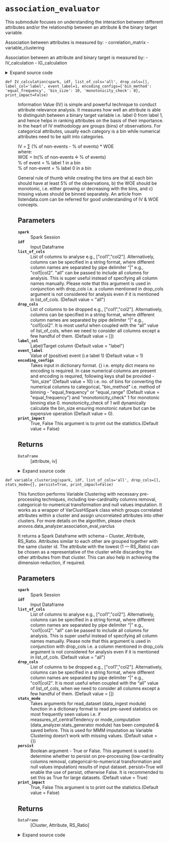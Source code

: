 # <code>association_evaluator</code>
<p>This submodule focuses on understanding the interaction between different attributes and/or the relationship
between an attribute &amp; the binary target variable.</p>
<p>Association between attributes is measured by:
- correlation_matrix
- variable_clustering</p>
<p>Association between an attribute and binary target is measured by:
- IV_calculation
- IG_calculation</p>
<details class="source">
<summary>
<span>Expand source code</span>
</summary>
<pre>
```python
# coding=utf-8
"""
This submodule focuses on understanding the interaction between different attributes and/or the relationship
between an attribute & the binary target variable.

Association between attributes is measured by:
- correlation_matrix
- variable_clustering

Association between an attribute and binary target is measured by:
- IV_calculation
- IG_calculation

"""
import math
import warnings

import pandas as pd

import pyspark
from pyspark.ml.feature import VectorAssembler
from pyspark.ml.stat import Correlation
from pyspark.sql import Window
from pyspark.sql import functions as F

from anovos.data_analyzer.stats_generator import uniqueCount_computation
from anovos.data_analyzer.association_eval_varclus import VarClusHiSpark
from anovos.data_ingest.data_sampling import data_sample
from anovos.data_transformer.transformers import (
    attribute_binning,
    cat_to_num_unsupervised,
    imputation_MMM,
    monotonic_binning,
)
from anovos.shared.utils import attributeType_segregation


def correlation_matrix(
    spark,
    idf,
    list_of_cols="all",
    drop_cols=[],
    use_sampling=False,
    sample_size=1000000,
    print_impact=False,
):
    """
    This function calculates correlation coefficient statistical, which measures the strength of the relationship
    between the relative movements of two attributes. Pearson’s correlation coefficient is a standard approach of
    measuring correlation between two variables.
    This function supports numerical columns only. If Dataframe contains categorical columns also then those columns
    must be first converted to numerical columns. Anovos has multiple functions to help convert categorical columns
    into numerical columns. Functions cat_to_num_supervised and cat_to_num_unsupervised can be used for this. Some data
    cleaning treatment can also be done on categorical columns before converting them to numerical columns.
    Few functions to help in columns treatment are outlier_categories, measure_of_cardinality, IDness_detection etc.
    This correlation_matrix function returns a correlation matrix dataframe of schema –
    attribute, <attribute_names>. Correlation between attribute X and Y can be found at intersection of a) row with
    value X in ‘attribute’ column and b) column‘Y’ (or row with value Y in ‘attribute’ column and column ‘X’).
    Parameters
    ----------
    spark
        Spark Session
    idf
        Input Dataframe
    list_of_cols
        List of numerical columns to analyse e.g., ["col1","col2"].
        Alternatively, columns can be specified in a string format,
        where different column names are separated by pipe delimiter “|” e.g., "col1|col2".
        "all" can be passed to include numerical columns for analysis. This is super useful instead of specifying all column names manually.
        Please note that this argument is used in conjunction with drop_cols i.e. a column mentioned in drop_cols argument
        is not considered for analysis even if it is mentioned in list_of_cols. (Default value = "all")
    drop_cols
        List of columns to be dropped e.g., ["col1","col2"].
        Alternatively, columns can be specified in a string format,
        where different column names are separated by pipe delimiter “|” e.g., "col1|col2".
        It is most useful when coupled with the “all” value of list_of_cols, when we need to consider all columns except
        a few handful of them. (Default value = [])
    use_sampling
        True, False
        This argument is to tell function whether to compute correlation matrix on full dataframe or only on small sample
        of dataframe, sample size is decided by another argument called sample_size.(Default value = False)
    sample_size
        int
        If use_sampling is True then sample size is decided by this argument.(Default value = 1000000)
    print_impact
        True, False
        This argument is to print out the statistics.(Default value = False)
    Returns
    -------
    DataFrame
        [attribute,*attribute_names]
    """
    num_cols, cat_cols, other_cols = attributeType_segregation(idf)

    if list_of_cols == "all":
        list_of_cols = num_cols
    if isinstance(list_of_cols, str):
        list_of_cols = [x.strip() for x in list_of_cols.split("|")]
    if isinstance(drop_cols, str):
        drop_cols = [x.strip() for x in drop_cols.split("|")]

    list_of_cols = list(set([e for e in list_of_cols if e not in drop_cols]))

    if any(x not in num_cols for x in list_of_cols) | (len(list_of_cols) == 0):
        raise TypeError("Invalid input for Column(s)")

    if use_sampling:
        if idf.count() > sample_size:
            warnings.warn(
                "Using sampling. Only "
                + str(sample_size)
                + " random sampled rows are considered."
            )
            idf = data_sample(
                idf, fraction=float(sample_size) / idf.count(), method_type="random"
            )

    assembler = VectorAssembler(
        inputCols=list_of_cols, outputCol="features", handleInvalid="skip"
    )
    idf_vector = assembler.transform(idf).select("features")
    matrix = Correlation.corr(idf_vector, "features", "pearson")
    result = matrix.collect()[0]["pearson(features)"].values

    odf_pd = pd.DataFrame(
        result.reshape(-1, len(list_of_cols)), columns=list_of_cols, index=list_of_cols
    )
    odf_pd["attribute"] = odf_pd.index
    list_of_cols.sort()
    odf = (
        spark.createDataFrame(odf_pd)
        .select(["attribute"] + list_of_cols)
        .orderBy("attribute")
    )

    if print_impact:
        odf.show(odf.count())

    return odf


def variable_clustering(
    spark,
    idf,
    list_of_cols="all",
    drop_cols=[],
    stats_mode={},
    persist=True,
    print_impact=False,
):
    """
    This function performs Variable Clustering with necessary pre-processing techniques, including low-cardinality
    columns removal, categorical-to-numerical transformation and null values imputation. It works as a wrapper of VarClusHiSpark
    class which groups correlated attributes within a cluster and assign uncorrelated attributes into other clusters.
    For more details on the algorithm, please check anovos.data_analyzer.association_eval_varclus

    It returns a Spark Dataframe with schema – Cluster, Attribute, RS_Ratio. Attributes similar to each other are grouped
    together with the same cluster id. The attribute with the lowest (1 — RS_Ratio) can be chosen as a representative of the cluster
    while discarding the other attributes from that cluster. This can also help in achieving the dimension reduction, if required.

    Parameters
    ----------
    spark
        Spark Session
    idf
        Input Dataframe
    list_of_cols
        List of columns to analyse e.g., ["col1","col2"].
        Alternatively, columns can be specified in a string format,
        where different column names are separated by pipe delimiter “|” e.g., "col1|col2".
        "all" can be passed to include all columns for analysis. This is super useful instead of specifying all column names manually.
        Please note that this argument is used in conjunction with drop_cols i.e. a column mentioned in drop_cols argument
        is not considered for analysis even if it is mentioned in list_of_cols. (Default value = "all")
    drop_cols
        List of columns to be dropped e.g., ["col1","col2"].
        Alternatively, columns can be specified in a string format,
        where different column names are separated by pipe delimiter “|” e.g., "col1|col2".
        It is most useful when coupled with the “all” value of list_of_cols, when we need to consider all columns except
        a few handful of them. (Default value = [])
    stats_mode
        Takes arguments for read_dataset (data_ingest module) function in a dictionary format
        to read pre-saved statistics on most frequently seen values i.e. if measures_of_centralTendency or
        mode_computation (data_analyzer.stats_generator module) has been computed & saved before.
        This is used for MMM imputation as Variable Clustering doesn’t work with missing values. (Default value = {})
    persist
        Boolean argument - True or False. This argument is used to determine whether to persist on pre-processing (low-cardinality
        columns removal, categorical-to-numerical transformation and null values imputation) results of input dataset.
        persist=True will enable the use of persist, otherwise False.
        It is recommended to set this as True for large datasets. (Default value = True)
    print_impact
        True, False
        This argument is to print out the statistics.(Default value = False)

    Returns
    -------
    DataFrame
        [Cluster, Attribute, RS_Ratio]

    """

    if list_of_cols == "all":
        num_cols, cat_cols, other_cols = attributeType_segregation(idf)
        list_of_cols = num_cols + cat_cols
    if isinstance(list_of_cols, str):
        list_of_cols = [x.strip() for x in list_of_cols.split("|")]
    if isinstance(drop_cols, str):
        drop_cols = [x.strip() for x in drop_cols.split("|")]

    list_of_cols = list(set([e for e in list_of_cols if e not in drop_cols]))

    if any(x not in idf.columns for x in list_of_cols) | (len(list_of_cols) == 0):
        raise TypeError("Invalid input for Column(s)")
    if persist:
        idf.persist(pyspark.StorageLevel.MEMORY_AND_DISK).count()
    remove_cols = (
        uniqueCount_computation(spark, idf, list_of_cols)
        .where(F.col("unique_values") < 2)
        .select("attribute")
        .rdd.flatMap(lambda x: x)
        .collect()
    )
    list_of_cols = [e for e in list_of_cols if e not in remove_cols]
    idf = idf.select(list_of_cols)
    cat_cols = attributeType_segregation(idf)[1]

    for i in idf.dtypes:
        if i[1].startswith("decimal"):
            idf = idf.withColumn(i[0], F.col(i[0]).cast("double"))
    idf_encoded = cat_to_num_unsupervised(
        spark, idf, list_of_cols=cat_cols, method_type="label_encoding"
    )
    num_cols = attributeType_segregation(idf_encoded)[0]
    idf_encoded = idf_encoded.select(num_cols)
    idf_imputed = imputation_MMM(spark, idf_encoded, stats_mode=stats_mode)
    if persist:
        idf_imputed.persist(pyspark.StorageLevel.MEMORY_AND_DISK).count()
        idf.unpersist()
    vc = VarClusHiSpark(idf_imputed, maxeigval2=1, maxclus=None)
    vc._varclusspark(spark)
    odf_pd = vc._rsquarespark()
    odf = spark.createDataFrame(odf_pd).select(
        "Cluster",
        F.col("Variable").alias("Attribute"),
        F.round(F.col("RS_Ratio"), 4).alias("RS_Ratio"),
    )
    if print_impact:
        odf.show(odf.count())
    if persist:
        idf_imputed.unpersist()
    return odf


def IV_calculation(
    spark,
    idf,
    list_of_cols="all",
    drop_cols=[],
    label_col="label",
    event_label=1,
    encoding_configs={
        "bin_method": "equal_frequency",
        "bin_size": 10,
        "monotonicity_check": 0,
    },
    print_impact=False,
):
    """
    Information Value (IV) is simple and powerful technique to conduct attribute relevance analysis. It measures
    how well an attribute is able to distinguish between a binary target variable i.e. label 0 from label 1,
    and hence helps in ranking attributes on the basis of their importance. In the heart of IV methodology are groups
    (bins) of observations. For categorical attributes, usually each category is a bin while numerical attributes
    need to be split into categories.

    IV = ∑ (% of non-events - % of events) * WOE
    <br>where:
    <br>WOE = In(% of non-events ➗ % of events)
    <br>% of event = % label 1 in a bin
    <br>% of non-event = % label 0 in a bin

    General rule of thumb while creating the bins are that a) each bin should have at least 5% of the observations,
    b) the WOE should be monotonic, i.e. either growing or decreasing with the bins, and c) missing values should be
    binned separately. An article  from listendata.com can be referred for good understanding of IV & WOE concepts.

    Parameters
    ----------
    spark
        Spark Session
    idf
        Input Dataframe
    list_of_cols
        List of columns to analyse e.g., ["col1","col2"].
        Alternatively, columns can be specified in a string format,
        where different column names are separated by pipe delimiter “|” e.g., "col1|col2".
        "all" can be passed to include all columns for analysis. This is super useful instead of specifying all column names manually.
        Please note that this argument is used in conjunction with drop_cols i.e. a column mentioned in drop_cols argument
        is not considered for analysis even if it is mentioned in list_of_cols. (Default value = "all")
    drop_cols
        List of columns to be dropped e.g., ["col1","col2"].
        Alternatively, columns can be specified in a string format,
        where different column names are separated by pipe delimiter “|” e.g., "col1|col2".
        It is most useful when coupled with the “all” value of list_of_cols, when we need to consider all columns except
        a few handful of them. (Default value = [])
    label_col
        Label/Target column (Default value = "label")
    event_label
        Value of (positive) event (i.e label 1) (Default value = 1)
    encoding_configs
        Takes input in dictionary format. {} i.e. empty dict means no encoding is required.
        In case numerical columns are present and encoding is required, following keys shall be
        provided - "bin_size" (Default value = 10) i.e. no. of bins for converting the numerical columns to categorical,
        "bin_method" i.e. method of binning - "equal_frequency" or "equal_range" (Default value = "equal_frequency") and
        "monotonicity_check" 1 for monotonic binning else 0. monotonicity_check of 1 will
        dynamically calculate the bin_size ensuring monotonic nature but can be expensive operation (Default value = 0).
    print_impact
        True, False
        This argument is to print out the statistics.(Default value = False)

    Returns
    -------
    DataFrame
        [attribute, iv]

    """

    if label_col not in idf.columns:
        raise TypeError("Invalid input for Label Column")

    if list_of_cols == "all":
        num_cols, cat_cols, other_cols = attributeType_segregation(idf)
        list_of_cols = num_cols + cat_cols

    if isinstance(list_of_cols, str):
        list_of_cols = [x.strip() for x in list_of_cols.split("|")]

    if isinstance(drop_cols, str):
        drop_cols = [x.strip() for x in drop_cols.split("|")]

    list_of_cols = list(
        set([e for e in list_of_cols if e not in (drop_cols + [label_col])])
    )

    if any(x not in idf.columns for x in list_of_cols) | (len(list_of_cols) == 0):
        raise TypeError("Invalid input for Column(s)")

    if idf.where(F.col(label_col) == event_label).count() == 0:
        raise TypeError("Invalid input for Event Label Value")

    num_cols, cat_cols, other_cols = attributeType_segregation(idf.select(list_of_cols))

    if (len(num_cols) > 0) & bool(encoding_configs):
        bin_size = encoding_configs["bin_size"]
        bin_method = encoding_configs["bin_method"]
        monotonicity_check = encoding_configs["monotonicity_check"]
        if monotonicity_check == 1:
            idf_encoded = monotonic_binning(
                spark, idf, num_cols, [], label_col, event_label, bin_method, bin_size
            )
        else:
            idf_encoded = attribute_binning(
                spark, idf, num_cols, label_col, bin_method, bin_size
            )
    else:
        idf_encoded = idf

    list_df = []
    idf_encoded = idf_encoded.persist(pyspark.StorageLevel.MEMORY_AND_DISK)
    for col in list_of_cols:
        df_agg = (
            idf_encoded.select(col, label_col)
            .groupby(col)
            .agg(
                F.count(
                    F.when(F.col(label_col) != event_label, F.col(label_col))
                ).alias("label_0"),
                F.count(
                    F.when(F.col(label_col) == event_label, F.col(label_col))
                ).alias("label_1"),
            )
            .withColumn(
                "label_0_total", F.sum(F.col("label_0")).over(Window.partitionBy())
            )
            .withColumn(
                "label_1_total", F.sum(F.col("label_1")).over(Window.partitionBy())
            )
        )

        out_df = (
            df_agg.withColumn("event_pcr", F.col("label_1") / F.col("label_1_total"))
            .withColumn("nonevent_pcr", F.col("label_0") / F.col("label_0_total"))
            .withColumn("diff_event", F.col("nonevent_pcr") - F.col("event_pcr"))
            .withColumn("const", F.lit(0.5))
            .withColumn(
                "woe",
                F.when(
                    (F.col("nonevent_pcr") != 0) & (F.col("event_pcr") != 0),
                    F.log(F.col("nonevent_pcr") / F.col("event_pcr")),
                ).otherwise(
                    F.log(
                        ((F.col("label_0") + F.col("const")) / F.col("label_0_total"))
                        / ((F.col("label_1") + F.col("const")) / F.col("label_1_total"))
                    )
                ),
            )
            .withColumn("iv_single", F.col("woe") * F.col("diff_event"))
            .withColumn("iv", F.sum(F.col("iv_single")).over(Window.partitionBy()))
            .withColumn("attribute", F.lit(str(col)))
            .select("attribute", "iv")
            .distinct()
        )

        list_df.append(out_df)

    def unionAll(dfs):
        first, *_ = dfs
        return first.sql_ctx.createDataFrame(
            first.sql_ctx._sc.union([df.rdd for df in dfs]), first.schema
        )

    odf = unionAll(list_df)
    if print_impact:
        odf.show(odf.count())
    idf_encoded.unpersist()

    return odf


def IG_calculation(
    spark,
    idf,
    list_of_cols="all",
    drop_cols=[],
    label_col="label",
    event_label=1,
    encoding_configs={
        "bin_method": "equal_frequency",
        "bin_size": 10,
        "monotonicity_check": 0,
    },
    print_impact=False,
):
    """
    Information Gain (IG) is another powerful technique for feature selection analysis. Information gain is
    calculated by comparing the entropy of the dataset before and after a transformation (introduction of attribute
    in this particular case). Similar to IV calculation, each category is a bin for categorical attributes,
    while numerical attributes need to be split into categories.

    IG = Total Entropy – Entropy

    Total Entropy= -%event*log⁡(%event)-(1-%event)*log⁡(1-%event)

    Entropy = ∑(-%〖event〗_i*log⁡(%〖event〗_i )-(1-%〖event〗_i )*log⁡(1-%〖event〗_i)


    Parameters
    ----------
    spark
        Spark Session
    idf
        Input Dataframe
    list_of_cols
        List of columns to analyse e.g., ["col1","col2"].
        Alternatively, columns can be specified in a string format,
        where different column names are separated by pipe delimiter “|” e.g., "col1|col2".
        "all" can be passed to include all columns for analysis. This is super useful instead of specifying all column names manually.
        Please note that this argument is used in conjunction with drop_cols i.e. a column mentioned in drop_cols argument
        is not considered for analysis even if it is mentioned in list_of_cols. (Default value = "all")
    drop_cols
        List of columns to be dropped e.g., ["col1","col2"].
        Alternatively, columns can be specified in a string format,
        where different column names are separated by pipe delimiter “|” e.g., "col1|col2".
        It is most useful when coupled with the “all” value of list_of_cols, when we need to consider all columns except
        a few handful of them. (Default value = [])
    label_col
        Label/Target column (Default value = "label")
    event_label
        Value of (positive) event (i.e label 1) (Default value = 1)
    encoding_configs
        Takes input in dictionary format. {} i.e. empty dict means no encoding is required.
        In case numerical columns are present and encoding is required, following keys shall be
        provided - "bin_size" (Default value = 10) i.e. no. of bins for converting the numerical columns to categorical,
        "bin_method" i.e. method of binning - "equal_frequency" or "equal_range" (Default value = "equal_frequency") and
        "monotonicity_check" 1 for monotonic binning else 0. monotonicity_check of 1 will
        dynamically calculate the bin_size ensuring monotonic nature but can be expensive operation (Default value = 0).
    print_impact
        True, False
        This argument is to print out the statistics.(Default value = False)


    Returns
    -------
    DataFrame
        [attribute, id]

    """

    if label_col not in idf.columns:
        raise TypeError("Invalid input for Label Column")

    if list_of_cols == "all":
        num_cols, cat_cols, other_cols = attributeType_segregation(idf)
        list_of_cols = num_cols + cat_cols
    if isinstance(list_of_cols, str):
        list_of_cols = [x.strip() for x in list_of_cols.split("|")]
    if isinstance(drop_cols, str):
        drop_cols = [x.strip() for x in drop_cols.split("|")]

    list_of_cols = list(
        set([e for e in list_of_cols if e not in (drop_cols + [label_col])])
    )

    if any(x not in idf.columns for x in list_of_cols) | (len(list_of_cols) == 0):
        raise TypeError("Invalid input for Column(s)")
    if idf.where(F.col(label_col) == event_label).count() == 0:
        raise TypeError("Invalid input for Event Label Value")

    num_cols, cat_cols, other_cols = attributeType_segregation(idf.select(list_of_cols))

    if (len(num_cols) > 0) & bool(encoding_configs):
        bin_size = encoding_configs["bin_size"]
        bin_method = encoding_configs["bin_method"]
        monotonicity_check = encoding_configs["monotonicity_check"]
        if monotonicity_check == 1:
            idf_encoded = monotonic_binning(
                spark, idf, num_cols, [], label_col, event_label, bin_method, bin_size
            )
        else:
            idf_encoded = attribute_binning(
                spark, idf, num_cols, label_col, bin_method, bin_size
            )
    else:
        idf_encoded = idf

    output = []
    total_event = idf.where(F.col(label_col) == event_label).count() / idf.count()
    total_entropy = -(
        total_event * math.log2(total_event)
        + ((1 - total_event) * math.log2((1 - total_event)))
    )
    idf_encoded = idf_encoded.persist(pyspark.StorageLevel.MEMORY_AND_DISK)
    for col in list_of_cols:
        idf_entropy = (
            (
                idf_encoded.withColumn(
                    label_col, F.when(F.col(label_col) == event_label, 1).otherwise(0)
                )
                .groupBy(col)
                .agg(
                    F.sum(F.col(label_col)).alias("event_count"),
                    F.count(F.col(label_col)).alias("total_count"),
                )
                .withColumn("event_pct", F.col("event_count") / F.col("total_count"))
                .withColumn(
                    "segment_pct",
                    F.col("total_count")
                    / F.sum("total_count").over(Window.partitionBy()),
                )
                .withColumn(
                    "entropy",
                    -F.col("segment_pct")
                    * (
                        (F.col("event_pct") * F.log2(F.col("event_pct")))
                        + ((1 - F.col("event_pct")) * F.log2((1 - F.col("event_pct"))))
                    ),
                )
            )
            .groupBy()
            .agg(F.sum(F.col("entropy")).alias("entropy_sum"))
            .withColumn("attribute", F.lit(str(col)))
            .withColumn("entropy_total", F.lit(float(total_entropy)))
            .withColumn("ig", F.col("entropy_total") - F.col("entropy_sum"))
            .select("attribute", "ig")
        )
        output.append(idf_entropy)

    def unionAll(dfs):
        first, *_ = dfs
        return first.sql_ctx.createDataFrame(
            first.sql_ctx._sc.union([df.rdd for df in dfs]), first.schema
        )

    odf = unionAll(output)
    if print_impact:
        odf.show(odf.count())
    idf_encoded.unpersist()

    return odf
```
</pre>
</details>
## Functions
<dl>
<dt id="anovos.data_analyzer.association_evaluator.IG_calculation"><code class="name flex hljs csharp">
<span class="k">def</span> <span class="nf"><span class="ident">IG_calculation</span></span>(<span class="n">spark, idf, list_of_cols='all', drop_cols=[], label_col='label', event_label=1, encoding_configs={'bin_method': 'equal_frequency', 'bin_size': 10, 'monotonicity_check': 0}, print_impact=False)</span>
</code></dt>
<dd>
<div class="desc"><p>Information Gain (IG) is another powerful technique for feature selection analysis. Information gain is
calculated by comparing the entropy of the dataset before and after a transformation (introduction of attribute
in this particular case). Similar to IV calculation, each category is a bin for categorical attributes,
while numerical attributes need to be split into categories.</p>
<p>IG = Total Entropy – Entropy</p>
<p>Total Entropy= -%event<em>log⁡(%event)-(1-%event)</em>log⁡(1-%event)</p>
<p>Entropy = ∑(-%〖event〗_i<em>log⁡(%〖event〗_i )-(1-%〖event〗_i )</em>log⁡(1-%〖event〗_i)</p>
<h2 id="parameters">Parameters</h2>
<dl>
<dt><strong><code>spark</code></strong></dt>
<dd>Spark Session</dd>
<dt><strong><code>idf</code></strong></dt>
<dd>Input Dataframe</dd>
<dt><strong><code>list_of_cols</code></strong></dt>
<dd>List of columns to analyse e.g., ["col1","col2"].
Alternatively, columns can be specified in a string format,
where different column names are separated by pipe delimiter “|” e.g., "col1|col2".
"all" can be passed to include all columns for analysis. This is super useful instead of specifying all column names manually.
Please note that this argument is used in conjunction with drop_cols i.e. a column mentioned in drop_cols argument
is not considered for analysis even if it is mentioned in list_of_cols. (Default value = "all")</dd>
<dt><strong><code>drop_cols</code></strong></dt>
<dd>List of columns to be dropped e.g., ["col1","col2"].
Alternatively, columns can be specified in a string format,
where different column names are separated by pipe delimiter “|” e.g., "col1|col2".
It is most useful when coupled with the “all” value of list_of_cols, when we need to consider all columns except
a few handful of them. (Default value = [])</dd>
<dt><strong><code>label_col</code></strong></dt>
<dd>Label/Target column (Default value = "label")</dd>
<dt><strong><code>event_label</code></strong></dt>
<dd>Value of (positive) event (i.e label 1) (Default value = 1)</dd>
<dt><strong><code>encoding_configs</code></strong></dt>
<dd>Takes input in dictionary format. {} i.e. empty dict means no encoding is required.
In case numerical columns are present and encoding is required, following keys shall be
provided - "bin_size" (Default value = 10) i.e. no. of bins for converting the numerical columns to categorical,
"bin_method" i.e. method of binning - "equal_frequency" or "equal_range" (Default value = "equal_frequency") and
"monotonicity_check" 1 for monotonic binning else 0. monotonicity_check of 1 will
dynamically calculate the bin_size ensuring monotonic nature but can be expensive operation (Default value = 0).</dd>
<dt><strong><code>print_impact</code></strong></dt>
<dd>True, False
This argument is to print out the statistics.(Default value = False)</dd>
</dl>
<h2 id="returns">Returns</h2>
<dl>
<dt><code>DataFrame</code></dt>
<dd>[attribute, id]</dd>
</dl></div>
<details class="source">
<summary>
<span>Expand source code</span>
</summary>
<pre>
```python
def IG_calculation(
    spark,
    idf,
    list_of_cols="all",
    drop_cols=[],
    label_col="label",
    event_label=1,
    encoding_configs={
        "bin_method": "equal_frequency",
        "bin_size": 10,
        "monotonicity_check": 0,
    },
    print_impact=False,
):
    """
    Information Gain (IG) is another powerful technique for feature selection analysis. Information gain is
    calculated by comparing the entropy of the dataset before and after a transformation (introduction of attribute
    in this particular case). Similar to IV calculation, each category is a bin for categorical attributes,
    while numerical attributes need to be split into categories.

    IG = Total Entropy – Entropy

    Total Entropy= -%event*log⁡(%event)-(1-%event)*log⁡(1-%event)

    Entropy = ∑(-%〖event〗_i*log⁡(%〖event〗_i )-(1-%〖event〗_i )*log⁡(1-%〖event〗_i)


    Parameters
    ----------
    spark
        Spark Session
    idf
        Input Dataframe
    list_of_cols
        List of columns to analyse e.g., ["col1","col2"].
        Alternatively, columns can be specified in a string format,
        where different column names are separated by pipe delimiter “|” e.g., "col1|col2".
        "all" can be passed to include all columns for analysis. This is super useful instead of specifying all column names manually.
        Please note that this argument is used in conjunction with drop_cols i.e. a column mentioned in drop_cols argument
        is not considered for analysis even if it is mentioned in list_of_cols. (Default value = "all")
    drop_cols
        List of columns to be dropped e.g., ["col1","col2"].
        Alternatively, columns can be specified in a string format,
        where different column names are separated by pipe delimiter “|” e.g., "col1|col2".
        It is most useful when coupled with the “all” value of list_of_cols, when we need to consider all columns except
        a few handful of them. (Default value = [])
    label_col
        Label/Target column (Default value = "label")
    event_label
        Value of (positive) event (i.e label 1) (Default value = 1)
    encoding_configs
        Takes input in dictionary format. {} i.e. empty dict means no encoding is required.
        In case numerical columns are present and encoding is required, following keys shall be
        provided - "bin_size" (Default value = 10) i.e. no. of bins for converting the numerical columns to categorical,
        "bin_method" i.e. method of binning - "equal_frequency" or "equal_range" (Default value = "equal_frequency") and
        "monotonicity_check" 1 for monotonic binning else 0. monotonicity_check of 1 will
        dynamically calculate the bin_size ensuring monotonic nature but can be expensive operation (Default value = 0).
    print_impact
        True, False
        This argument is to print out the statistics.(Default value = False)


    Returns
    -------
    DataFrame
        [attribute, id]

    """

    if label_col not in idf.columns:
        raise TypeError("Invalid input for Label Column")

    if list_of_cols == "all":
        num_cols, cat_cols, other_cols = attributeType_segregation(idf)
        list_of_cols = num_cols + cat_cols
    if isinstance(list_of_cols, str):
        list_of_cols = [x.strip() for x in list_of_cols.split("|")]
    if isinstance(drop_cols, str):
        drop_cols = [x.strip() for x in drop_cols.split("|")]

    list_of_cols = list(
        set([e for e in list_of_cols if e not in (drop_cols + [label_col])])
    )

    if any(x not in idf.columns for x in list_of_cols) | (len(list_of_cols) == 0):
        raise TypeError("Invalid input for Column(s)")
    if idf.where(F.col(label_col) == event_label).count() == 0:
        raise TypeError("Invalid input for Event Label Value")

    num_cols, cat_cols, other_cols = attributeType_segregation(idf.select(list_of_cols))

    if (len(num_cols) > 0) & bool(encoding_configs):
        bin_size = encoding_configs["bin_size"]
        bin_method = encoding_configs["bin_method"]
        monotonicity_check = encoding_configs["monotonicity_check"]
        if monotonicity_check == 1:
            idf_encoded = monotonic_binning(
                spark, idf, num_cols, [], label_col, event_label, bin_method, bin_size
            )
        else:
            idf_encoded = attribute_binning(
                spark, idf, num_cols, label_col, bin_method, bin_size
            )
    else:
        idf_encoded = idf

    output = []
    total_event = idf.where(F.col(label_col) == event_label).count() / idf.count()
    total_entropy = -(
        total_event * math.log2(total_event)
        + ((1 - total_event) * math.log2((1 - total_event)))
    )
    idf_encoded = idf_encoded.persist(pyspark.StorageLevel.MEMORY_AND_DISK)
    for col in list_of_cols:
        idf_entropy = (
            (
                idf_encoded.withColumn(
                    label_col, F.when(F.col(label_col) == event_label, 1).otherwise(0)
                )
                .groupBy(col)
                .agg(
                    F.sum(F.col(label_col)).alias("event_count"),
                    F.count(F.col(label_col)).alias("total_count"),
                )
                .withColumn("event_pct", F.col("event_count") / F.col("total_count"))
                .withColumn(
                    "segment_pct",
                    F.col("total_count")
                    / F.sum("total_count").over(Window.partitionBy()),
                )
                .withColumn(
                    "entropy",
                    -F.col("segment_pct")
                    * (
                        (F.col("event_pct") * F.log2(F.col("event_pct")))
                        + ((1 - F.col("event_pct")) * F.log2((1 - F.col("event_pct"))))
                    ),
                )
            )
            .groupBy()
            .agg(F.sum(F.col("entropy")).alias("entropy_sum"))
            .withColumn("attribute", F.lit(str(col)))
            .withColumn("entropy_total", F.lit(float(total_entropy)))
            .withColumn("ig", F.col("entropy_total") - F.col("entropy_sum"))
            .select("attribute", "ig")
        )
        output.append(idf_entropy)

    def unionAll(dfs):
        first, *_ = dfs
        return first.sql_ctx.createDataFrame(
            first.sql_ctx._sc.union([df.rdd for df in dfs]), first.schema
        )

    odf = unionAll(output)
    if print_impact:
        odf.show(odf.count())
    idf_encoded.unpersist()

    return odf
```
</pre>
</details>
</dd>
<dt id="anovos.data_analyzer.association_evaluator.IV_calculation"><code class="name flex hljs csharp">
<span class="k">def</span> <span class="nf"><span class="ident">IV_calculation</span></span>(<span class="n">spark, idf, list_of_cols='all', drop_cols=[], label_col='label', event_label=1, encoding_configs={'bin_method': 'equal_frequency', 'bin_size': 10, 'monotonicity_check': 0}, print_impact=False)</span>
</code></dt>
<dd>
<div class="desc"><p>Information Value (IV) is simple and powerful technique to conduct attribute relevance analysis. It measures
how well an attribute is able to distinguish between a binary target variable i.e. label 0 from label 1,
and hence helps in ranking attributes on the basis of their importance. In the heart of IV methodology are groups
(bins) of observations. For categorical attributes, usually each category is a bin while numerical attributes
need to be split into categories.</p>
<p>IV = ∑ (% of non-events - % of events) * WOE
<br>where:
<br>WOE = In(% of non-events ➗ % of events)
<br>% of event = % label 1 in a bin
<br>% of non-event = % label 0 in a bin</p>
<p>General rule of thumb while creating the bins are that a) each bin should have at least 5% of the observations,
b) the WOE should be monotonic, i.e. either growing or decreasing with the bins, and c) missing values should be
binned separately. An article
from listendata.com can be referred for good understanding of IV &amp; WOE concepts.</p>
<h2 id="parameters">Parameters</h2>
<dl>
<dt><strong><code>spark</code></strong></dt>
<dd>Spark Session</dd>
<dt><strong><code>idf</code></strong></dt>
<dd>Input Dataframe</dd>
<dt><strong><code>list_of_cols</code></strong></dt>
<dd>List of columns to analyse e.g., ["col1","col2"].
Alternatively, columns can be specified in a string format,
where different column names are separated by pipe delimiter “|” e.g., "col1|col2".
"all" can be passed to include all columns for analysis. This is super useful instead of specifying all column names manually.
Please note that this argument is used in conjunction with drop_cols i.e. a column mentioned in drop_cols argument
is not considered for analysis even if it is mentioned in list_of_cols. (Default value = "all")</dd>
<dt><strong><code>drop_cols</code></strong></dt>
<dd>List of columns to be dropped e.g., ["col1","col2"].
Alternatively, columns can be specified in a string format,
where different column names are separated by pipe delimiter “|” e.g., "col1|col2".
It is most useful when coupled with the “all” value of list_of_cols, when we need to consider all columns except
a few handful of them. (Default value = [])</dd>
<dt><strong><code>label_col</code></strong></dt>
<dd>Label/Target column (Default value = "label")</dd>
<dt><strong><code>event_label</code></strong></dt>
<dd>Value of (positive) event (i.e label 1) (Default value = 1)</dd>
<dt><strong><code>encoding_configs</code></strong></dt>
<dd>Takes input in dictionary format. {} i.e. empty dict means no encoding is required.
In case numerical columns are present and encoding is required, following keys shall be
provided - "bin_size" (Default value = 10) i.e. no. of bins for converting the numerical columns to categorical,
"bin_method" i.e. method of binning - "equal_frequency" or "equal_range" (Default value = "equal_frequency") and
"monotonicity_check" 1 for monotonic binning else 0. monotonicity_check of 1 will
dynamically calculate the bin_size ensuring monotonic nature but can be expensive operation (Default value = 0).</dd>
<dt><strong><code>print_impact</code></strong></dt>
<dd>True, False
This argument is to print out the statistics.(Default value = False)</dd>
</dl>
<h2 id="returns">Returns</h2>
<dl>
<dt><code>DataFrame</code></dt>
<dd>[attribute, iv]</dd>
</dl></div>
<details class="source">
<summary>
<span>Expand source code</span>
</summary>
<pre>
```python
def IV_calculation(
    spark,
    idf,
    list_of_cols="all",
    drop_cols=[],
    label_col="label",
    event_label=1,
    encoding_configs={
        "bin_method": "equal_frequency",
        "bin_size": 10,
        "monotonicity_check": 0,
    },
    print_impact=False,
):
    """
    Information Value (IV) is simple and powerful technique to conduct attribute relevance analysis. It measures
    how well an attribute is able to distinguish between a binary target variable i.e. label 0 from label 1,
    and hence helps in ranking attributes on the basis of their importance. In the heart of IV methodology are groups
    (bins) of observations. For categorical attributes, usually each category is a bin while numerical attributes
    need to be split into categories.

    IV = ∑ (% of non-events - % of events) * WOE
    <br>where:
    <br>WOE = In(% of non-events ➗ % of events)
    <br>% of event = % label 1 in a bin
    <br>% of non-event = % label 0 in a bin

    General rule of thumb while creating the bins are that a) each bin should have at least 5% of the observations,
    b) the WOE should be monotonic, i.e. either growing or decreasing with the bins, and c) missing values should be
    binned separately. An article  from listendata.com can be referred for good understanding of IV & WOE concepts.

    Parameters
    ----------
    spark
        Spark Session
    idf
        Input Dataframe
    list_of_cols
        List of columns to analyse e.g., ["col1","col2"].
        Alternatively, columns can be specified in a string format,
        where different column names are separated by pipe delimiter “|” e.g., "col1|col2".
        "all" can be passed to include all columns for analysis. This is super useful instead of specifying all column names manually.
        Please note that this argument is used in conjunction with drop_cols i.e. a column mentioned in drop_cols argument
        is not considered for analysis even if it is mentioned in list_of_cols. (Default value = "all")
    drop_cols
        List of columns to be dropped e.g., ["col1","col2"].
        Alternatively, columns can be specified in a string format,
        where different column names are separated by pipe delimiter “|” e.g., "col1|col2".
        It is most useful when coupled with the “all” value of list_of_cols, when we need to consider all columns except
        a few handful of them. (Default value = [])
    label_col
        Label/Target column (Default value = "label")
    event_label
        Value of (positive) event (i.e label 1) (Default value = 1)
    encoding_configs
        Takes input in dictionary format. {} i.e. empty dict means no encoding is required.
        In case numerical columns are present and encoding is required, following keys shall be
        provided - "bin_size" (Default value = 10) i.e. no. of bins for converting the numerical columns to categorical,
        "bin_method" i.e. method of binning - "equal_frequency" or "equal_range" (Default value = "equal_frequency") and
        "monotonicity_check" 1 for monotonic binning else 0. monotonicity_check of 1 will
        dynamically calculate the bin_size ensuring monotonic nature but can be expensive operation (Default value = 0).
    print_impact
        True, False
        This argument is to print out the statistics.(Default value = False)

    Returns
    -------
    DataFrame
        [attribute, iv]

    """

    if label_col not in idf.columns:
        raise TypeError("Invalid input for Label Column")

    if list_of_cols == "all":
        num_cols, cat_cols, other_cols = attributeType_segregation(idf)
        list_of_cols = num_cols + cat_cols

    if isinstance(list_of_cols, str):
        list_of_cols = [x.strip() for x in list_of_cols.split("|")]

    if isinstance(drop_cols, str):
        drop_cols = [x.strip() for x in drop_cols.split("|")]

    list_of_cols = list(
        set([e for e in list_of_cols if e not in (drop_cols + [label_col])])
    )

    if any(x not in idf.columns for x in list_of_cols) | (len(list_of_cols) == 0):
        raise TypeError("Invalid input for Column(s)")

    if idf.where(F.col(label_col) == event_label).count() == 0:
        raise TypeError("Invalid input for Event Label Value")

    num_cols, cat_cols, other_cols = attributeType_segregation(idf.select(list_of_cols))

    if (len(num_cols) > 0) & bool(encoding_configs):
        bin_size = encoding_configs["bin_size"]
        bin_method = encoding_configs["bin_method"]
        monotonicity_check = encoding_configs["monotonicity_check"]
        if monotonicity_check == 1:
            idf_encoded = monotonic_binning(
                spark, idf, num_cols, [], label_col, event_label, bin_method, bin_size
            )
        else:
            idf_encoded = attribute_binning(
                spark, idf, num_cols, label_col, bin_method, bin_size
            )
    else:
        idf_encoded = idf

    list_df = []
    idf_encoded = idf_encoded.persist(pyspark.StorageLevel.MEMORY_AND_DISK)
    for col in list_of_cols:
        df_agg = (
            idf_encoded.select(col, label_col)
            .groupby(col)
            .agg(
                F.count(
                    F.when(F.col(label_col) != event_label, F.col(label_col))
                ).alias("label_0"),
                F.count(
                    F.when(F.col(label_col) == event_label, F.col(label_col))
                ).alias("label_1"),
            )
            .withColumn(
                "label_0_total", F.sum(F.col("label_0")).over(Window.partitionBy())
            )
            .withColumn(
                "label_1_total", F.sum(F.col("label_1")).over(Window.partitionBy())
            )
        )

        out_df = (
            df_agg.withColumn("event_pcr", F.col("label_1") / F.col("label_1_total"))
            .withColumn("nonevent_pcr", F.col("label_0") / F.col("label_0_total"))
            .withColumn("diff_event", F.col("nonevent_pcr") - F.col("event_pcr"))
            .withColumn("const", F.lit(0.5))
            .withColumn(
                "woe",
                F.when(
                    (F.col("nonevent_pcr") != 0) & (F.col("event_pcr") != 0),
                    F.log(F.col("nonevent_pcr") / F.col("event_pcr")),
                ).otherwise(
                    F.log(
                        ((F.col("label_0") + F.col("const")) / F.col("label_0_total"))
                        / ((F.col("label_1") + F.col("const")) / F.col("label_1_total"))
                    )
                ),
            )
            .withColumn("iv_single", F.col("woe") * F.col("diff_event"))
            .withColumn("iv", F.sum(F.col("iv_single")).over(Window.partitionBy()))
            .withColumn("attribute", F.lit(str(col)))
            .select("attribute", "iv")
            .distinct()
        )

        list_df.append(out_df)

    def unionAll(dfs):
        first, *_ = dfs
        return first.sql_ctx.createDataFrame(
            first.sql_ctx._sc.union([df.rdd for df in dfs]), first.schema
        )

    odf = unionAll(list_df)
    if print_impact:
        odf.show(odf.count())
    idf_encoded.unpersist()

    return odf
```
</pre>
</details>
</dd>
<dt id="anovos.data_analyzer.association_evaluator.correlation_matrix"><code class="name flex hljs csharp">
<span class="k">def</span> <span class="nf"><span class="ident">correlation_matrix</span></span>(<span class="n">spark, idf, list_of_cols='all', drop_cols=[], use_sampling=False, sample_size=1000000, print_impact=False)</span>
</code></dt>
<dd>
<div class="desc"><p>This function calculates correlation coefficient statistical, which measures the strength of the relationship
between the relative movements of two attributes. Pearson’s correlation coefficient is a standard approach of
measuring correlation between two variables.
This function supports numerical columns only. If Dataframe contains categorical columns also then those columns
must be first converted to numerical columns. Anovos has multiple functions to help convert categorical columns
into numerical columns. Functions cat_to_num_supervised and cat_to_num_unsupervised can be used for this. Some data
cleaning treatment can also be done on categorical columns before converting them to numerical columns.
Few functions to help in columns treatment are outlier_categories, measure_of_cardinality, IDness_detection etc.
This correlation_matrix function returns a correlation matrix dataframe of schema –
attribute, <attribute_names>. Correlation between attribute X and Y can be found at intersection of a) row with
value X in ‘attribute’ column and b) column‘Y’ (or row with value Y in ‘attribute’ column and column ‘X’).
Parameters</p>
<hr>
<dl>
<dt><strong><code>spark</code></strong></dt>
<dd>Spark Session</dd>
<dt><strong><code>idf</code></strong></dt>
<dd>Input Dataframe</dd>
<dt><strong><code>list_of_cols</code></strong></dt>
<dd>List of numerical columns to analyse e.g., ["col1","col2"].
Alternatively, columns can be specified in a string format,
where different column names are separated by pipe delimiter “|” e.g., "col1|col2".
"all" can be passed to include numerical columns for analysis. This is super useful instead of specifying all column names manually.
Please note that this argument is used in conjunction with drop_cols i.e. a column mentioned in drop_cols argument
is not considered for analysis even if it is mentioned in list_of_cols. (Default value = "all")</dd>
<dt><strong><code>drop_cols</code></strong></dt>
<dd>List of columns to be dropped e.g., ["col1","col2"].
Alternatively, columns can be specified in a string format,
where different column names are separated by pipe delimiter “|” e.g., "col1|col2".
It is most useful when coupled with the “all” value of list_of_cols, when we need to consider all columns except
a few handful of them. (Default value = [])</dd>
<dt><strong><code>use_sampling</code></strong></dt>
<dd>True, False
This argument is to tell function whether to compute correlation matrix on full dataframe or only on small sample
of dataframe, sample size is decided by another argument called sample_size.(Default value = False)</dd>
<dt><strong><code>sample_size</code></strong></dt>
<dd>int
If use_sampling is True then sample size is decided by this argument.(Default value = 1000000)</dd>
<dt><strong><code>print_impact</code></strong></dt>
<dd>True, False
This argument is to print out the statistics.(Default value = False)</dd>
</dl>
<h2 id="returns">Returns</h2>
<dl>
<dt><code>DataFrame</code></dt>
<dd>[attribute,*attribute_names]</dd>
</dl></div>
<details class="source">
<summary>
<span>Expand source code</span>
</summary>
<pre>
```python
def correlation_matrix(
    spark,
    idf,
    list_of_cols="all",
    drop_cols=[],
    use_sampling=False,
    sample_size=1000000,
    print_impact=False,
):
    """
    This function calculates correlation coefficient statistical, which measures the strength of the relationship
    between the relative movements of two attributes. Pearson’s correlation coefficient is a standard approach of
    measuring correlation between two variables.
    This function supports numerical columns only. If Dataframe contains categorical columns also then those columns
    must be first converted to numerical columns. Anovos has multiple functions to help convert categorical columns
    into numerical columns. Functions cat_to_num_supervised and cat_to_num_unsupervised can be used for this. Some data
    cleaning treatment can also be done on categorical columns before converting them to numerical columns.
    Few functions to help in columns treatment are outlier_categories, measure_of_cardinality, IDness_detection etc.
    This correlation_matrix function returns a correlation matrix dataframe of schema –
    attribute, <attribute_names>. Correlation between attribute X and Y can be found at intersection of a) row with
    value X in ‘attribute’ column and b) column‘Y’ (or row with value Y in ‘attribute’ column and column ‘X’).
    Parameters
    ----------
    spark
        Spark Session
    idf
        Input Dataframe
    list_of_cols
        List of numerical columns to analyse e.g., ["col1","col2"].
        Alternatively, columns can be specified in a string format,
        where different column names are separated by pipe delimiter “|” e.g., "col1|col2".
        "all" can be passed to include numerical columns for analysis. This is super useful instead of specifying all column names manually.
        Please note that this argument is used in conjunction with drop_cols i.e. a column mentioned in drop_cols argument
        is not considered for analysis even if it is mentioned in list_of_cols. (Default value = "all")
    drop_cols
        List of columns to be dropped e.g., ["col1","col2"].
        Alternatively, columns can be specified in a string format,
        where different column names are separated by pipe delimiter “|” e.g., "col1|col2".
        It is most useful when coupled with the “all” value of list_of_cols, when we need to consider all columns except
        a few handful of them. (Default value = [])
    use_sampling
        True, False
        This argument is to tell function whether to compute correlation matrix on full dataframe or only on small sample
        of dataframe, sample size is decided by another argument called sample_size.(Default value = False)
    sample_size
        int
        If use_sampling is True then sample size is decided by this argument.(Default value = 1000000)
    print_impact
        True, False
        This argument is to print out the statistics.(Default value = False)
    Returns
    -------
    DataFrame
        [attribute,*attribute_names]
    """
    num_cols, cat_cols, other_cols = attributeType_segregation(idf)

    if list_of_cols == "all":
        list_of_cols = num_cols
    if isinstance(list_of_cols, str):
        list_of_cols = [x.strip() for x in list_of_cols.split("|")]
    if isinstance(drop_cols, str):
        drop_cols = [x.strip() for x in drop_cols.split("|")]

    list_of_cols = list(set([e for e in list_of_cols if e not in drop_cols]))

    if any(x not in num_cols for x in list_of_cols) | (len(list_of_cols) == 0):
        raise TypeError("Invalid input for Column(s)")

    if use_sampling:
        if idf.count() > sample_size:
            warnings.warn(
                "Using sampling. Only "
                + str(sample_size)
                + " random sampled rows are considered."
            )
            idf = data_sample(
                idf, fraction=float(sample_size) / idf.count(), method_type="random"
            )

    assembler = VectorAssembler(
        inputCols=list_of_cols, outputCol="features", handleInvalid="skip"
    )
    idf_vector = assembler.transform(idf).select("features")
    matrix = Correlation.corr(idf_vector, "features", "pearson")
    result = matrix.collect()[0]["pearson(features)"].values

    odf_pd = pd.DataFrame(
        result.reshape(-1, len(list_of_cols)), columns=list_of_cols, index=list_of_cols
    )
    odf_pd["attribute"] = odf_pd.index
    list_of_cols.sort()
    odf = (
        spark.createDataFrame(odf_pd)
        .select(["attribute"] + list_of_cols)
        .orderBy("attribute")
    )

    if print_impact:
        odf.show(odf.count())

    return odf
```
</pre>
</details>
</dd>
<dt id="anovos.data_analyzer.association_evaluator.variable_clustering"><code class="name flex hljs csharp">
<span class="k">def</span> <span class="nf"><span class="ident">variable_clustering</span></span>(<span class="n">spark, idf, list_of_cols='all', drop_cols=[], stats_mode={}, persist=True, print_impact=False)</span>
</code></dt>
<dd>
<div class="desc"><p>This function performs Variable Clustering with necessary pre-processing techniques, including low-cardinality
columns removal, categorical-to-numerical transformation and null values imputation. It works as a wrapper of VarClusHiSpark
class which groups correlated attributes within a cluster and assign uncorrelated attributes into other clusters.
For more details on the algorithm, please check anovos.data_analyzer.association_eval_varclus</p>
<p>It returns a Spark Dataframe with schema – Cluster, Attribute, RS_Ratio. Attributes similar to each other are grouped
together with the same cluster id. The attribute with the lowest (1 — RS_Ratio) can be chosen as a representative of the cluster
while discarding the other attributes from that cluster. This can also help in achieving the dimension reduction, if required.</p>
<h2 id="parameters">Parameters</h2>
<dl>
<dt><strong><code>spark</code></strong></dt>
<dd>Spark Session</dd>
<dt><strong><code>idf</code></strong></dt>
<dd>Input Dataframe</dd>
<dt><strong><code>list_of_cols</code></strong></dt>
<dd>List of columns to analyse e.g., ["col1","col2"].
Alternatively, columns can be specified in a string format,
where different column names are separated by pipe delimiter “|” e.g., "col1|col2".
"all" can be passed to include all columns for analysis. This is super useful instead of specifying all column names manually.
Please note that this argument is used in conjunction with drop_cols i.e. a column mentioned in drop_cols argument
is not considered for analysis even if it is mentioned in list_of_cols. (Default value = "all")</dd>
<dt><strong><code>drop_cols</code></strong></dt>
<dd>List of columns to be dropped e.g., ["col1","col2"].
Alternatively, columns can be specified in a string format,
where different column names are separated by pipe delimiter “|” e.g., "col1|col2".
It is most useful when coupled with the “all” value of list_of_cols, when we need to consider all columns except
a few handful of them. (Default value = [])</dd>
<dt><strong><code>stats_mode</code></strong></dt>
<dd>Takes arguments for read_dataset (data_ingest module) function in a dictionary format
to read pre-saved statistics on most frequently seen values i.e. if measures_of_centralTendency or
mode_computation (data_analyzer.stats_generator module) has been computed &amp; saved before.
This is used for MMM imputation as Variable Clustering doesn’t work with missing values. (Default value = {})</dd>
<dt><strong><code>persist</code></strong></dt>
<dd>Boolean argument - True or False. This argument is used to determine whether to persist on pre-processing (low-cardinality
columns removal, categorical-to-numerical transformation and null values imputation) results of input dataset.
persist=True will enable the use of persist, otherwise False.
It is recommended to set this as True for large datasets. (Default value = True)</dd>
<dt><strong><code>print_impact</code></strong></dt>
<dd>True, False
This argument is to print out the statistics.(Default value = False)</dd>
</dl>
<h2 id="returns">Returns</h2>
<dl>
<dt><code>DataFrame</code></dt>
<dd>[Cluster, Attribute, RS_Ratio]</dd>
</dl></div>
<details class="source">
<summary>
<span>Expand source code</span>
</summary>
<pre>
```python
def variable_clustering(
    spark,
    idf,
    list_of_cols="all",
    drop_cols=[],
    stats_mode={},
    persist=True,
    print_impact=False,
):
    """
    This function performs Variable Clustering with necessary pre-processing techniques, including low-cardinality
    columns removal, categorical-to-numerical transformation and null values imputation. It works as a wrapper of VarClusHiSpark
    class which groups correlated attributes within a cluster and assign uncorrelated attributes into other clusters.
    For more details on the algorithm, please check anovos.data_analyzer.association_eval_varclus

    It returns a Spark Dataframe with schema – Cluster, Attribute, RS_Ratio. Attributes similar to each other are grouped
    together with the same cluster id. The attribute with the lowest (1 — RS_Ratio) can be chosen as a representative of the cluster
    while discarding the other attributes from that cluster. This can also help in achieving the dimension reduction, if required.

    Parameters
    ----------
    spark
        Spark Session
    idf
        Input Dataframe
    list_of_cols
        List of columns to analyse e.g., ["col1","col2"].
        Alternatively, columns can be specified in a string format,
        where different column names are separated by pipe delimiter “|” e.g., "col1|col2".
        "all" can be passed to include all columns for analysis. This is super useful instead of specifying all column names manually.
        Please note that this argument is used in conjunction with drop_cols i.e. a column mentioned in drop_cols argument
        is not considered for analysis even if it is mentioned in list_of_cols. (Default value = "all")
    drop_cols
        List of columns to be dropped e.g., ["col1","col2"].
        Alternatively, columns can be specified in a string format,
        where different column names are separated by pipe delimiter “|” e.g., "col1|col2".
        It is most useful when coupled with the “all” value of list_of_cols, when we need to consider all columns except
        a few handful of them. (Default value = [])
    stats_mode
        Takes arguments for read_dataset (data_ingest module) function in a dictionary format
        to read pre-saved statistics on most frequently seen values i.e. if measures_of_centralTendency or
        mode_computation (data_analyzer.stats_generator module) has been computed & saved before.
        This is used for MMM imputation as Variable Clustering doesn’t work with missing values. (Default value = {})
    persist
        Boolean argument - True or False. This argument is used to determine whether to persist on pre-processing (low-cardinality
        columns removal, categorical-to-numerical transformation and null values imputation) results of input dataset.
        persist=True will enable the use of persist, otherwise False.
        It is recommended to set this as True for large datasets. (Default value = True)
    print_impact
        True, False
        This argument is to print out the statistics.(Default value = False)

    Returns
    -------
    DataFrame
        [Cluster, Attribute, RS_Ratio]

    """

    if list_of_cols == "all":
        num_cols, cat_cols, other_cols = attributeType_segregation(idf)
        list_of_cols = num_cols + cat_cols
    if isinstance(list_of_cols, str):
        list_of_cols = [x.strip() for x in list_of_cols.split("|")]
    if isinstance(drop_cols, str):
        drop_cols = [x.strip() for x in drop_cols.split("|")]

    list_of_cols = list(set([e for e in list_of_cols if e not in drop_cols]))

    if any(x not in idf.columns for x in list_of_cols) | (len(list_of_cols) == 0):
        raise TypeError("Invalid input for Column(s)")
    if persist:
        idf.persist(pyspark.StorageLevel.MEMORY_AND_DISK).count()
    remove_cols = (
        uniqueCount_computation(spark, idf, list_of_cols)
        .where(F.col("unique_values") < 2)
        .select("attribute")
        .rdd.flatMap(lambda x: x)
        .collect()
    )
    list_of_cols = [e for e in list_of_cols if e not in remove_cols]
    idf = idf.select(list_of_cols)
    cat_cols = attributeType_segregation(idf)[1]

    for i in idf.dtypes:
        if i[1].startswith("decimal"):
            idf = idf.withColumn(i[0], F.col(i[0]).cast("double"))
    idf_encoded = cat_to_num_unsupervised(
        spark, idf, list_of_cols=cat_cols, method_type="label_encoding"
    )
    num_cols = attributeType_segregation(idf_encoded)[0]
    idf_encoded = idf_encoded.select(num_cols)
    idf_imputed = imputation_MMM(spark, idf_encoded, stats_mode=stats_mode)
    if persist:
        idf_imputed.persist(pyspark.StorageLevel.MEMORY_AND_DISK).count()
        idf.unpersist()
    vc = VarClusHiSpark(idf_imputed, maxeigval2=1, maxclus=None)
    vc._varclusspark(spark)
    odf_pd = vc._rsquarespark()
    odf = spark.createDataFrame(odf_pd).select(
        "Cluster",
        F.col("Variable").alias("Attribute"),
        F.round(F.col("RS_Ratio"), 4).alias("RS_Ratio"),
    )
    if print_impact:
        odf.show(odf.count())
    if persist:
        idf_imputed.unpersist()
    return odf
```
</pre>
</details>
</dd>
</dl>